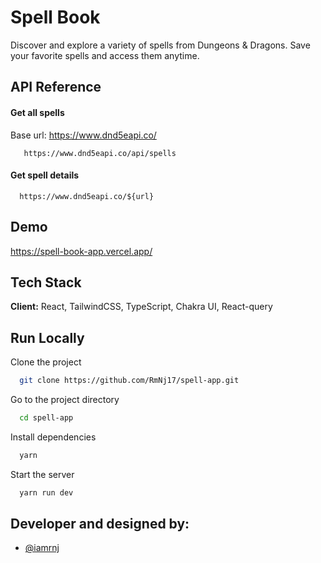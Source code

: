 # Spell Book

Discover and explore a variety of spells from Dungeons & Dragons. Save your favorite spells and access them anytime.

## API Reference

#### Get all spells

Base url: https://www.dnd5eapi.co/

```http
   https://www.dnd5eapi.co/api/spells
```

#### Get spell details

```http
  https://www.dnd5eapi.co/${url}
```

## Demo

https://spell-book-app.vercel.app/

## Tech Stack

**Client:** React, TailwindCSS, TypeScript, Chakra UI, React-query

## Run Locally

Clone the project

```bash
  git clone https://github.com/RmNj17/spell-app.git
```

Go to the project directory

```bash
  cd spell-app
```

Install dependencies

```bash
  yarn
```

Start the server

```bash
  yarn run dev
```

## Developer and designed by:

- [@iamrnj](https://www.facebook.com/iamrmnj/)
